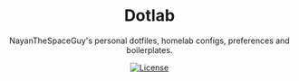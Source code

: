 <div align="center">

# Dotlab
NayanTheSpaceGuy's personal dotfiles, homelab configs, preferences and boilerplates.

</div>
<div align="center">
  
[![License](https://img.shields.io/badge/license-GPLv3.0%2B-blue.svg)](https://www.gnu.org/licenses/gpl-3.0.html)

</div>
